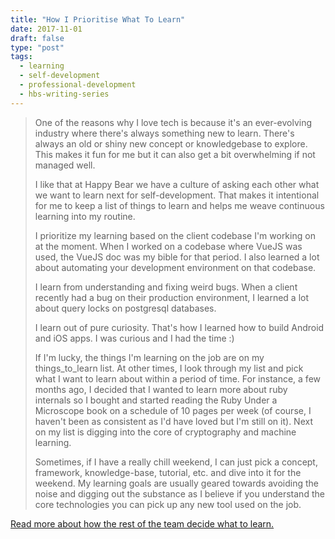 ```yaml
---
title: "How I Prioritise What To Learn"
date: 2017-11-01
draft: false
type: "post"
tags:
  - learning
  - self-development
  - professional-development
  - hbs-writing-series
---
```


> One of the reasons why I love tech is because it's an ever-evolving industry where there's always something new to learn.  There's always an old or shiny new concept or knowledgebase to explore. This makes it fun for me but it can also get a bit overwhelming if not managed well.
>
> I like that at Happy Bear we have a culture of asking each other what we want to learn next for self-development. That makes it intentional for me to keep a list of things to learn and helps me weave continuous learning into my routine.
>
> I prioritize my learning based on the client codebase I'm working on at the moment. When I worked on a codebase where VueJS was used, the VueJS doc was my bible for that period. I also learned a lot about automating your development environment on that codebase.
>
> I learn from understanding and fixing weird bugs. When a client recently had a bug on their production environment, I learned a lot about query locks on postgresql databases.
>
> I learn out of pure curiosity. That's how I learned how to build Android and iOS apps. I was curious and I had the time :)
>
> If I'm lucky, the things I'm learning on the job are on my things_to_learn list. At other times, I look through my list and pick what I want to learn about within a period of time. For instance, a few months ago, I decided that I wanted to learn more about ruby internals so I bought and started reading the Ruby Under a Microscope book on a schedule of 10 pages per week (of course, I haven't been as consistent as I'd have loved but I'm still on it). Next on my list is digging into the core of cryptography and machine learning.
>
> Sometimes, if I have a really chill weekend, I can just pick a concept, framework, knowledge-base, tutorial, etc. and dive into it for the weekend. My learning goals are usually geared towards avoiding the noise and digging out the substance as I believe if you understand the core technologies you can pick up any new tool used on the job.

[Read more about how the rest of the team decide what to learn.](https://www.happybearsoftware.com/how-to-decide-what-to-learn)